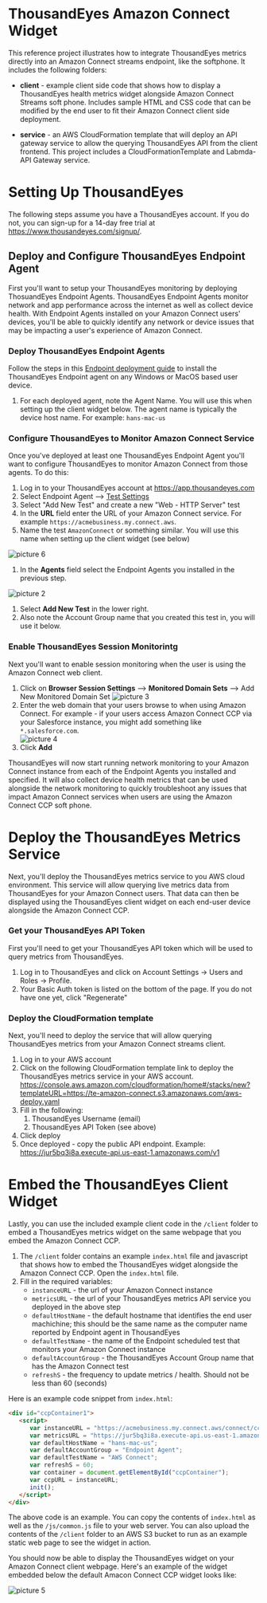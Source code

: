 # ThousandEyes Amazon Connect Widget

This reference project illustrates how to integrate ThousandEyes metrics directly into an Amazon Connect streams endpoint, like the softphone. It includes the following folders:

* **client** - example client side code that shows how to display a ThousandEyes health metrics widget alongside Amazon Connect Streams soft phone. Includes sample HTML and CSS code that can be modified by the end user to fit their Amazon Connect client side deployment.
  
* **service** - an AWS CloudFormation template that will deploy an API gateway service to allow the querying ThousandEyes API from the client frontend. This project includes a CloudFormationTemplate and Labmda-API Gateway service.

# Setting Up ThousandEyes
The following steps assume you have a ThousandEyes account. If you do not, you can sign-up for a 14-day free trial at https://www.thousandeyes.com/signup/.

## Deploy and Configure ThousandEyes Endpoint Agent
First you'll want to setup your ThousandEyes monitoring by deploying ThosuandEyes Endpoint Agents. ThousandEyes Endpoint Agents monitor network and app performance across the internet as well as collect device health. With Endpoint Agents installed on your Amazon Connect users' devices, you'll be able to quickly identify any network or device issues that may be impacting a user's experience of Amazon Connect.

### Deploy ThousandEyes Endpoint Agents
Follow the steps in this [Endpoint deployment guide](https://docs.thousandeyes.com/product-documentation/global-vantage-points/endpoint-agents/quick-guide-on-endpoint-agent#configuring-and-deploying-the-endpoint-agent) to install the ThousandEyes Endpoint agent on any Windows or MacOS based user device.
1) For each deployed agent, note the Agent Name. You will use this when setting up the client widget below. The agent name is typically the device host name. For example: `hans-mac-us`

### Configure ThousandEyes to Monitor Amazon Connect Service
Once you've deployed at least one ThousandEyes Endpoint Agent you'll want to configure ThousandEyes to monitor Amazon Connect from those agents. To do this: 
1) Log in to your ThousandEyes account at https://app.thousandeyes.com
2) Select Endpoint Agent --> [Test Settings](https://app.thousandeyes.com/endpoint/test-settings/) 
3) Select "Add New Test" and create a new "Web - HTTP Server" test
4) In the **URL** field enter the URL of your Amazon Connect service. For example `https://acmebusiness.my.connect.aws`.  
5) Name the test `AmazonConnect` or something similar. You will use this name when setting up the client widget (see below)
   
![picture 6](readme/4afef72d2e22df4fa144f4786af74bc24416362565f1d3d2b411539eaeb50157.png)  
1) In the **Agents** field select the Endpoint Agents you installed in the previous step. 
   
![picture 2](readme/21828ef52af6622212d8453046bd3d395245bf391fe90b968538968978af57ab.png)  
1) Select **Add New Test** in the lower right.
2) Also note the Account Group name that you created this test in, you will use it below.
### Enable ThousandEyes Session Monitorintg
Next you'll want to enable session monitoring when the user is using the Amazon Connect web client. 
1) Click on **Browser Session Settings** --> **Monitored Domain Sets** --> Add New Monitored Domain Set
![picture 3](readme/886974b69ba1a66a50dd5e4bac96bf3a05201487993581d9f3f2a1abbd1fcea1.png)
2) Enter the web domain that your users browse to when using Amazon Connect. For example - if your users access Amazon Connect CCP via your Salesforce instance, you might add something like `*.salesforce.com`.  
![picture 4](readme/7b174a617a0bdf4cff1eace3b8a94bab5dc8b96f1445867cb5c2724fa838752c.png)  
3) Click **Add**
 
ThousandEyes will now start running network monitoring to your Amazon Connect instance from each of the Endpoint Agents you installed and specified. It will also collect device health metrics that can be used alongside the network monitoring to quickly troubleshoot any issues that impact Amazon Connect services when users are using the Amazon Connect CCP soft phone.
# Deploy the ThousandEyes Metrics Service
Next, you'll deploy the ThousandEyes metrics service to you AWS cloud environment. This service will allow querying live metrics data from ThousandEyes for your Amazon Connect users. That data can then be displayed using the ThousandEyes client widget on each end-user device alongside the Amazon Connect CCP.  
### Get your ThousandEyes API Token
First you'll need to get your ThousandEyes API token which will be used to query metrics from ThousandEyes.  
   1) Log in to ThousandEyes and click on Account Settings -> Users and Roles -> Profile.
   2) Your Basic Auth token is listed on the bottom of the page. If you do not have one yet, click "Regenerate"

### Deploy the CloudFormation template
Next, you'll need to deploy the service that will allow querying ThousandEyes metrics from your Amazon Connect streams client.
   1) Log in to your AWS account
   2) Click on the following CloudFormation template link to deploy the ThousandEyes metrics service in your AWS account. https://console.aws.amazon.com/cloudformation/home#/stacks/new?templateURL=https://te-amazon-connect.s3.amazonaws.com/aws-deploy.yaml
   3) Fill in the following:
      1) ThousandEyes Username (email)
      2) ThousandEyes API Token (see above)
   4) Click deploy
   5) Once deployed - copy the public API endpoint. Example: https://jur5bq3i8a.execute-api.us-east-1.amazonaws.com/v1
   
# Embed the ThousandEyes Client Widget
Lastly, you can use the included example client code in the `/client` folder to embed a ThousandEyes metrics widget on the same webpage that you embed the Amazon Connect CCP. 
1) The `/client` folder contains an example `index.html` file and javascript that shows how to embed the ThousandEyes widget alongside the Amazon Connect CCP. Open the `index.html` file.
2) Fill in the required variables:
   * `instanceURL` - the url of your Amazon Connect instance
   * `metricsURL` - the url of your ThousandEyes metrics API service you deployed in the above step
   * `defaultHostName` - the default hostname that identifies the end user machichine; this should be the same name as the computer name reported by Endpoint agent in ThousandEyes
   * `defaultTestName` - the name of the Endpoint scheduled test that monitors your Amazon Connect instance
   * `defaultAccountGroup` - the ThousandEyes Account Group name that has the Amazon Connect test
   * `refreshS` - the frequency to update metrics / health. Should not be less than 60 (seconds)

Here is an example code snippet from `index.html`:

```html
<div id="ccpContainer1">
   <script>
      var instanceURL = "https://acmebusiness.my.connect.aws/connect/ccp#/";
      var metricsURL = "https://jur5bq3i8a.execute-api.us-east-1.amazonaws.com/v1";
      var defaultHostName = "hans-mac-us";
      var defaultAccountGroup = "Endpoint Agent";
      var defaultTestName = "AWS Connect";
      var refreshS = 60;
      var container = document.getElementById("ccpContainer");
      var ccpURL = instanceURL;
      init();
   </script>
</div>
```

The above code is an example. You can copy the contents of `index.html` as well as the `/js/common.js` file to your web server. You can also upload the contents of the `/client` folder to an AWS S3 bucket to run as an example static web page to see the widget in action.

You should now be able to display the ThousandEyes widget on your Amazon Connect client webpage. Here's an example of the widget embedded below the default Amacon Connect CCP widget looks like:

![picture 5](readme/234f11324926ac530d2794d6f96d9f69dacd3fcc2cfa9205b2e873feaa6f09fc.png)  
